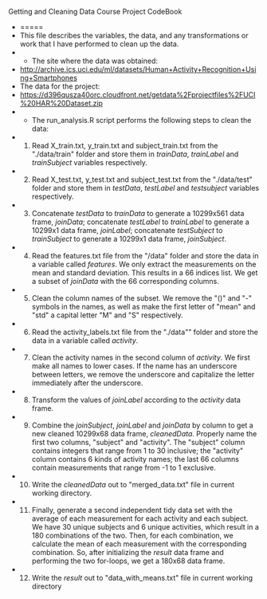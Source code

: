 Getting and Cleaning Data Course Project CodeBook
 + =====
 + This file describes the variables, the data, and any transformations or work that I have performed to clean up the data.  
 + * The site where the data was obtained:  
 + http://archive.ics.uci.edu/ml/datasets/Human+Activity+Recognition+Using+Smartphones      
 + The data for the project:  
 + https://d396qusza40orc.cloudfront.net/getdata%2Fprojectfiles%2FUCI%20HAR%20Dataset.zip  
 + * The run_analysis.R script performs the following steps to clean the data:   
 + 1. Read X_train.txt, y_train.txt and subject_train.txt from the "./data/train" folder and store them in *trainData*, *trainLabel* and *trainSubject* variables respectively.       
 + 2. Read X_test.txt, y_test.txt and subject_test.txt from the "./data/test" folder and store them in *testData*, *testLabel* and *testsubject* variables respectively.  
 + 3. Concatenate *testData* to *trainData* to generate a 10299x561 data frame, *joinData*; concatenate *testLabel* to *trainLabel* to generate a 10299x1 data frame, *joinLabel*; concatenate *testSubject* to *trainSubject* to generate a 10299x1 data frame, *joinSubject*.  
 + 4. Read the features.txt file from the "/data" folder and store the data in a variable called *features*. We only extract the measurements on the mean and standard deviation. This results in a 66 indices list. We get a subset of *joinData* with the 66 corresponding columns.  
 + 5. Clean the column names of the subset. We remove the "()" and "-" symbols in the names, as well as make the first letter of "mean" and "std" a capital letter "M" and "S" respectively.   
 + 6. Read the activity_labels.txt file from the "./data"" folder and store the data in a variable called *activity*.  
 + 7. Clean the activity names in the second column of *activity*. We first make all names to lower cases. If the name has an underscore between letters, we remove the underscore and capitalize the letter immediately after the underscore.  
 + 8. Transform the values of *joinLabel* according to the *activity* data frame.  
 + 9. Combine the *joinSubject*, *joinLabel* and *joinData* by column to get a new cleaned 10299x68 data frame, *cleanedData*. Properly name the first two columns, "subject" and "activity". The "subject" column contains integers that range from 1 to 30 inclusive; the "activity" column contains 6 kinds of activity names; the last 66 columns contain measurements that range from -1 to 1 exclusive.  
 + 10. Write the *cleanedData* out to "merged_data.txt" file in current working directory.  
 + 11. Finally, generate a second independent tidy data set with the average of each measurement for each activity and each subject. We have 30 unique subjects and 6 unique activities, which result in a 180 combinations of the two. Then, for each combination, we calculate the mean of each measurement with the corresponding combination. So, after initializing the *result* data frame and performing the two for-loops, we get a 180x68 data frame.
 + 12. Write the *result* out to "data_with_means.txt" file in current working directory
